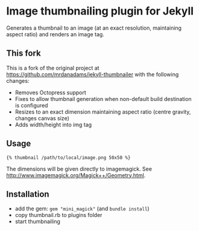 # Image thumbnailing plugin for Jekyll

Generates a thumbnail to an image (at an exact resolution, maintaining aspect
ratio) and renders an image tag.

## This fork

This is a fork of the original project at
https://github.com/mrdanadams/jekyll-thumbnailer with the following changes:

  * Removes Octopress support
  * Fixes to allow thumbnail generation when non-default build destination is
    configured
  * Resizes to an exact dimension maintaining aspect ratio (centre gravity,
    changes canvas size)
  * Adds width/height into img tag

## Usage

```
{% thumbnail /path/to/local/image.png 50x50 %}
```

The dimensions will be given directly to imagemagick.
See http://www.imagemagick.org/Magick++/Geometry.html.

## Installation

* add the gem: `gem "mini_magick"` (and `bundle install`)
* copy thumbnail.rb to plugins folder
* start thumbnailing

